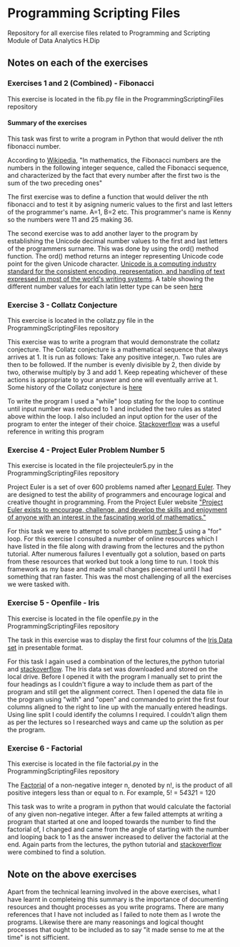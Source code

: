 # Programming Scripting Files

Repository for all exercise files related to Programming and Scripting Module of Data Analytics H.Dip

## Notes on each of the exercises

### Exercises 1 and 2 (Combined) - Fibonacci
This exercise is located in the fib.py file in the ProgrammingScriptingFiles repository
#### Summary of the exercises
This task was first to write a program in Python that would deliver the nth fibonacci number. 

According to [Wikipedia](https://en.wikipedia.org/wiki/Fibonacci_number), "In mathematics, the Fibonacci numbers are the numbers in the following integer sequence, called the Fibonacci sequence, and characterized by the fact that every number after the first two is the sum of the two preceding ones"

The first exercise was to define a function that would deliver the nth fibonacci and to test it by asigning numeric values to the first and last letters of the programmer's name. A=1, B=2 etc. This programmer's name is Kenny so the numbers were 11 and 25 making 36.

The second exercise was to add another layer to the program by establishing the Unicode decimal number values to the first and last letters of the programmers surname.  This was done by using the ord() method function. The ord() method returns an integer representing Unicode code point for the given Unicode character. [Unicode is a computing industry standard for the consistent encoding, representation, and handling of text expressed in most of the world's writing systems](https://en.wikipedia.org/wiki/Unicode). A table showing the different number values for each latin letter type can be seen [here](https://unicodelookup.com/)


### Exercise 3 - Collatz Conjecture
This exercise is located in the collatz.py file in the ProgrammingScriptingFiles repository

This exercise was to write a program that would demonstrate the collatz conjecture. The Collatz conjecture is a mathematical sequence that always arrives at 1.  It is run as follows:  Take any positive integer,n.  Two rules are then to be followed.  If the number is evenly divisible by 2, then divide by two, otherwise multiply by 3 and add 1.  Keep repeating whichever of these actions is appropriate to your answer and one will eventually arrive at 1.  Some history of the Collatz conjecture is [here](https://study.com/academy/lesson/history-of-the-collatz-conjecture.html)

To write the program I used a "while" loop stating for the loop to continue until input number was reduced to 1 and included the two rules as stated above within the loop.  I also included an input option for the user of the program to enter the integer of their choice.  [Stackoverflow](https://stackoverflow.com/questions/13366830/collatz-conjecture-sequence) was a useful reference in writing this program

### Exercise 4 - Project Euler Problem Number 5
This exercise is located in the file projecteuler5.py in the ProgrammingScriptingFiles repository

Project Euler is a set of over 600 problems named after [Leonard Euler](https://en.wikipedia.org/wiki/Leonhard_Euler).  They are designed to test the ability of programmers and encourage logical and creative thought in programming.  From the Project Euler website ["Project Euler exists to encourage, challenge, and develop the skills and enjoyment of anyone with an interest in the fascinating world of mathematics."](https://projecteuler.net/)

For this task we were to attempt to solve problem [number 5](https://projecteuller.net/problem=5) using a "for" loop. For this exercise I consulted a number of online resources which I have listed in the file along with drawing from the lectures and the python tutorial.  After numerous failures I eventually got a solution, based on parts from these resources that worked but took a long time to run.  I took this framework as my base and made small changes piecemeal until I had something that ran faster. This was the most challenging of all the exercises we were tasked with.

### Exercise 5 - Openfile - Iris
This exercise is located in the file openfile.py in the ProgrammingScriptingFiles repository

The task in this exercise was to display the first four columns of the [Iris Data set](https://en.wikipedia.org/wiki/Iris_flower_data_set) in presentable format.

For this task I again used a combination of the lectures,the python tutorial and [stackoverflow](https://stackoverflow.com/questions/8234445/python-format-output-string-right-alignment). The Iris data set was downloaded and stored on the local drive. Before I opened it with the program I manually set to print the four headings as I couldn't figure a way to include them as part of the program and still get the alignment correct.  Then I opened the data file in the program using "with" and "open" and commanded to print the first four columns aligned to the right to line up with the manually entered headings.  Using line split I could identify the columns I required.  I couldn't align them as per the lectures so I researched ways and came up the solution as per the program.

### Exercise 6 - Factorial
This exercise is located in the file factorial.py in the ProgrammingScriptingFiles repository

The [Factorial](https://en.wikipedia.org/wiki/Factorial) of a non-negative integer n, denoted by n!, is the product of all positive integers less than or equal to n. For example, 5! = 5*4*3*2*1 = 120

This task was to write a program in python that would calculate the factorial of any given non-negative integer.  After a few failed attempts at writing a program that started at one and looped towards the number to find the factorial of, I changed and came from the angle of starting with the number and looping back to 1 as the answer increased to deliver the factorial at the end.  Again parts from the lectures, the python tutorial and [stackoverflow](https://stackoverflow.com/questions/5136447/function-for-factorial-in-python) were combined to find a solution.

## Note on the above exercises
Apart from the technical learning involved in the above exercises, what I have learnt in completeing this summary is the importance of documenting resources and thought processes as you write programs.  There are many references that I have not included as I failed to note them as I wrote the programs.  Likewise there are many reasonings and logical thought processes that ought to be included as to say "it made sense to me at the time" is not sifficient. 


